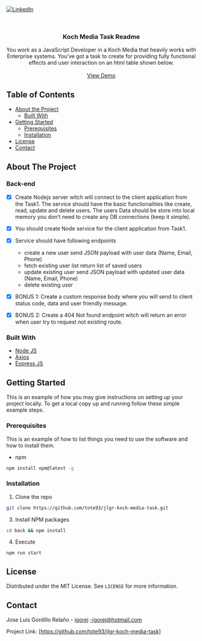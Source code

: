 [![LinkedIn][linkedin-shield]][linkedin-url]

<br />
<p align="center">
  <h3 align="center">Koch Media Task Readme</h3>
  <p align="center">
    You work as a JavaScript Developer in a Koch Media that heavily works with Enterprise systems. You’ve got a task to create for providing fully functional effects and user interaction on an html table shown below.
    <br />
    <br />
    <a href="https://koch-media-jlgr.web.app">View Demo</a>
</p>

<!-- TABLE OF CONTENTS -->

## Table of Contents

- [About the Project](#about-the-project)
  - [Built With](#built-with)
- [Getting Started](#getting-started)
  - [Prerequisites](#prerequisites)
  - [Installation](#installation)
- [License](#license)
- [Contact](#contact)

<!-- ABOUT THE PROJECT -->

## About The Project

### Back-end

- [x] Create Nodejs server witch will connect to the client application from the Task1. The service should have the basic functionalities like create, read, update and delete users. The users Data should be store into local memory you don’t need to create any DB connections (keep it simple).
- [x] You should create Node service for the client application from Task1.
- [x] Service should have following endpoints
  - create a new user send JSON payload with user data (Name, Email, Phone)
  - fetch existing user list return list of saved users
  - update existing user send JSON payload with updated user data (Name, Email, Phone)
  - delete existing user
- [x] BONUS 1: Create a custom response body where you will send to client status code, data and user friendly message.

- [x] BONUS 2: Create a 404 Not found endpoint witch will return an error when user try to request not existing route.

### Built With

- [Node JS](https://nodejs.org/)
- [Axios](https://github.com/axios/axios)
- [Express JS](https://expressjs.com/)

<!-- GETTING STARTED -->

## Getting Started

This is an example of how you may give instructions on setting up your project locally.
To get a local copy up and running follow these simple example steps.

### Prerequisites

This is an example of how to list things you need to use the software and how to install them.

- npm

```sh
npm install npm@latest -g
```

### Installation

1. Clone the repo

```sh
git clone https://github.com/tote93/jlgr-koch-media-task.git
```

3. Install NPM packages

```sh
cd back && npm install
```

4. Execute

```JS
npm run start
```

<!-- LICENSE -->

## License

Distributed under the MIT License. See `LICENSE` for more information.

<!-- CONTACT -->

## Contact

Jose Luis Gordillo Relaño - [igorej](https://www.linkedin.com/in/i62gorej/) -igorej@hotmail.com

Project Link: [https://github.com/tote93/jlgr-koch-media-task]

<!-- MARKDOWN LINKS & IMAGES -->
<!-- https://www.markdownguide.org/basic-syntax/#reference-style-links -->

[linkedin-shield]: https://img.shields.io/badge/-LinkedIn-black.svg?style=flat-square&logo=linkedin&colorB=555
[linkedin-url]: https://www.linkedin.com/in/i62gorej/
